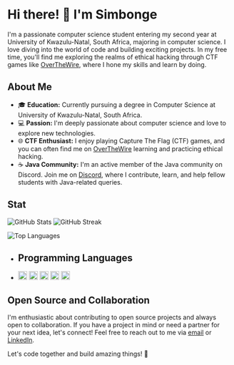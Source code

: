 # Hi there! 👋 I'm Simbonge

I'm a passionate computer science student entering my second year at University of Kwazulu-Natal, South Africa, majoring in computer science. I love diving into the world of code and building exciting projects. In my free time, you'll find me exploring the realms of ethical hacking through CTF games like [OverTheWire](https://overthewire.org/wargames/), where I hone my skills and learn by doing.

## About Me

- 🎓 **Education:** Currently pursuing a degree in Computer Science at University of Kwazulu-Natal, South Africa.
- 💻 **Passion:** I'm deeply passionate about computer science and love to explore new technologies.
- 🌐 **CTF Enthusiast:** I enjoy playing Capture The Flag (CTF) games, and you can often find me on [OverTheWire](https://overthewire.org/wargames/) learning and practicing ethical hacking.
- ☕ **Java Community:** I'm an active member of the Java community on Discord. Join me on [Discord](https://discord.gg/together-java-272761734820003841), where I contribute, learn, and help fellow students with Java-related queries.

## Stat
![GitHub Stats](https://github-readme-stats.vercel.app/api?username=SimbongeN&theme=dark&hide_border=false&include_all_commits=false&count_private=false)
![GitHub Streak](https://github-readme-streak-stats.herokuapp.com/?user=SimbongeN&theme=dark&hide_border=false)

![Top Languages](https://github-readme-stats.vercel.app/api/top-langs/?username=SimbongeN&theme=dark&hide_border=false&include_all_commits=false&count_private=false&layout=compact)

- ## Programming Languages
- <code><img height="20" alt="java" src="[cool_java_logo_link](https://wallpapercave.com/wp/wp7250032.png)"></code>
<code><img height="20" alt="html" src="cool_html_logo_link"></code>
<code><img height="20" alt="css" src="cool_css_logo_link"></code>
<code><img height="20" alt="javascript" src="[cool_javascript_logo_link](https://logospng.org/download/javascript/logo-javascript-1024.png)"></code>
<code><img height="20" alt="python" src="cool_python_logo_link"></code>

## Open Source and Collaboration
I'm enthusiastic about contributing to open source projects and always open to collaboration. If you have a project in mind or need a partner for your next idea, let's connect! Feel free to reach out to me via [email](mailto:simbongendlovu47@gmail.com) or [LinkedIn](https://www.linkedin.com/in/SimbongeNdlovu/).

Let's code together and build amazing things! 🚀

<!---
SimbongeN/SimbongeN is a ✨ special ✨ repository because its `README.md` (this file) appears on your GitHub profile.
You can click the Preview link to take a look at your changes.
--->
